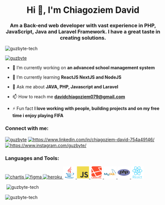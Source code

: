 <h1 align="center">Hi 👋, I'm Chiagoziem David</h1>
<h3 align="center">Am a Back-end web developer with vast experience in PHP, JavaScript, Java and Laravel Framework. I have a great taste in creating solutions.</h3>

<p align="left"> <img src="https://komarev.com/ghpvc/?username=guzbyte-tech&label=Profile%20views&color=0e75b6&style=flat" alt="guzbyte-tech" /> </p>

<p align="left"> <a href="https://twitter.com/guzbyte" target="blank"><img src="https://img.shields.io/twitter/follow/guzbyte?logo=twitter&style=for-the-badge" alt="guzbyte" /></a> </p>

- 🔭 I’m currently working on **an advanced school management system**

- 🌱 I’m currently learning **ReactJS NextJS and NodeJS**

- 💬 Ask me about **JAVA, PHP, Javascript and Laravel**

- 📫 How to reach me **davidchiagoziem079@gmail.com**

- ⚡ Fun fact **I love working with people, building projects and on my free time i enjoy playing FIFA**

<h3 align="left">Connect with me:</h3>
<p align="left">
<a href="https://twitter.com/guzbyte" target="blank"><img align="center" src="https://raw.githubusercontent.com/rahuldkjain/github-profile-readme-generator/master/src/images/icons/Social/twitter.svg" alt="guzbyte" height="30" width="40" /></a>
<a href="https://linkedin.com/in/https://www.linkedin.com/in/chiagoziem-david-754a49146/" target="blank"><img align="center" src="https://raw.githubusercontent.com/rahuldkjain/github-profile-readme-generator/master/src/images/icons/Social/linked-in-alt.svg" alt="https://www.linkedin.com/in/chiagoziem-david-754a49146/" height="30" width="40" /></a>
<a href="https://instagram.com/https://www.instagram.com/guzbyte/" target="blank"><img align="center" src="https://raw.githubusercontent.com/rahuldkjain/github-profile-readme-generator/master/src/images/icons/Social/instagram.svg" alt="https://www.instagram.com/guzbyte/" height="30" width="40" /></a>
</p>

<h3 align="left">Languages and Tools:</h3>
<p align="left"> <a href="https://www.chartjs.org" target="_blank" rel="noreferrer"> <img src="https://www.chartjs.org/media/logo-title.svg" alt="chartjs" width="40" height="40"/> </a> <a href="https://www.figma.com/" target="_blank" rel="noreferrer"> <img src="https://www.vectorlogo.zone/logos/figma/figma-icon.svg" alt="figma" width="40" height="40"/> </a> <a href="https://heroku.com" target="_blank" rel="noreferrer"> <img src="https://www.vectorlogo.zone/logos/heroku/heroku-icon.svg" alt="heroku" width="40" height="40"/> </a> <a href="https://www.java.com" target="_blank" rel="noreferrer"> <img src="https://raw.githubusercontent.com/devicons/devicon/master/icons/java/java-original.svg" alt="java" width="40" height="40"/> </a> <a href="https://developer.mozilla.org/en-US/docs/Web/JavaScript" target="_blank" rel="noreferrer"> <img src="https://raw.githubusercontent.com/devicons/devicon/master/icons/javascript/javascript-original.svg" alt="javascript" width="40" height="40"/> </a> <a href="https://laravel.com/" target="_blank" rel="noreferrer"> <img src="https://raw.githubusercontent.com/devicons/devicon/master/icons/laravel/laravel-plain-wordmark.svg" alt="laravel" width="40" height="40"/> </a> <a href="https://www.mysql.com/" target="_blank" rel="noreferrer"> <img src="https://raw.githubusercontent.com/devicons/devicon/master/icons/mysql/mysql-original-wordmark.svg" alt="mysql" width="40" height="40"/> </a> <a href="https://www.php.net" target="_blank" rel="noreferrer"> <img src="https://raw.githubusercontent.com/devicons/devicon/master/icons/php/php-original.svg" alt="php" width="40" height="40"/> </a> <a href="https://reactjs.org/" target="_blank" rel="noreferrer"> <img src="https://raw.githubusercontent.com/devicons/devicon/master/icons/react/react-original-wordmark.svg" alt="react" width="40" height="40"/> </a> </p>

<p>&nbsp;<img align="center" src="https://github-readme-stats.vercel.app/api?username=guzbyte-tech&show_icons=true&locale=en" alt="guzbyte-tech" /></p>

<p><img align="center" src="https://github-readme-streak-stats.herokuapp.com/?user=guzbyte-tech&" alt="guzbyte-tech" /></p>
